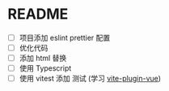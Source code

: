 # README

- [ ] 项目添加 eslint prettier 配置
- [ ] 优化代码
- [ ] 添加 html 替换
- [ ] 使用 Typescript
- [ ] 使用 vitest 添加 测试 (学习 [vite-plugin-vue](https://github.com/vitejs/vite-plugin-vue))
